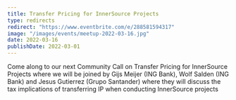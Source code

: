 ```yaml
---
title: Transfer Pricing for InnerSource Projects
type: redirects
redirect: "https://www.eventbrite.com/e/288581594317"
image: "/images/events/meetup-2022-03-16.jpg"
date: 2022-03-16
publishDate: 2022-03-01
---
```


Come along to our next Community Call on Transfer Pricing for InnerSource Projects where we will be joined by Gijs Meijer (ING Bank), Wolf Salden (ING Bank) and Jesus Gutierrez (Grupo Santander) where they will discuss the tax implications of transferring IP when conducting InnerSource projects 
